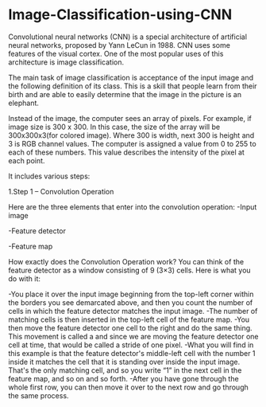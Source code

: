 # Image-Classification-using-CNN

Convolutional neural networks (CNN) is a special architecture of artificial neural networks, proposed by Yann LeCun in 1988. CNN uses some features of the visual cortex. One of the most popular uses of this architecture is image classification.

The main task of image classification is acceptance of the input image and the following definition of its class. This is a skill that people learn from their birth and are able to easily determine that the image in the picture is an elephant. 

Instead of the image, the computer sees an array of pixels. For example, if image size is 300 x 300. In this case, the size of the array will be 300x300x3(for colored image). Where 300 is width, next 300 is height and 3 is RGB channel values. The computer is assigned a value from 0 to 255 to each of these numbers. Тhis value describes the intensity of the pixel at each point.

It includes various steps:

1.Step 1 – Convolution Operation

Here are the three elements that enter into the convolution operation:
-Input image

-Feature detector

-Feature map

How exactly does the Convolution Operation work?
You can think of the feature detector as a window consisting of 9 (3×3) cells. Here is what you do with it:

-You place it over the input image beginning from the top-left corner within the borders you see demarcated above, and then you count the number of cells in which the feature detector matches the input image.
-The number of matching cells is then inserted in the top-left cell of the feature map.
-You then move the feature detector one cell to the right and do the same thing. This movement is called a and since we are moving the feature detector one cell at time, that would be called a stride of one pixel.
-What you will find in this example is that the feature detector's middle-left cell with the number 1 inside it matches the cell that it is standing over inside the input image. That's the only matching cell, and so you write “1” in the next cell in the feature map, and so on and so forth.
-After you have gone through the whole first row, you can then move it over to the next row and go through the same process.
